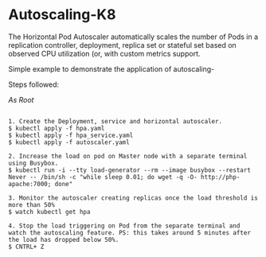 # Autoscaling-K8
The Horizontal Pod Autoscaler automatically scales the number of Pods in a replication controller, deployment, replica set or stateful set based on observed CPU utilization (or, with custom metrics support.

Simple example to demonstrate the application of autoscaling-

Steps followed:

*As Root*
```

1. Create the Deployment, service and horizontal autoscaler.
$ kubectl apply -f hpa.yaml
$ kubectl apply -f hpa_service.yaml
$ kubectl apply -f autoscaler.yaml

2. Increase the load on pod on Master node with a separate terminal using Busybox.
$ kubectl run -i --tty load-generator --rm --image busybox --restart Never -- /bin/sh -c "while sleep 0.01; do wget -q -O- http://php-apache:7000; done"

3. Monitor the autoscaler creating replicas once the load threshold is more than 50%
$ watch kubectl get hpa

4. Stop the load triggering on Pod from the separate terminal and watch the autoscaling feature. PS: this takes around 5 minutes after the load has dropped below 50%.
$ CNTRL+ Z

